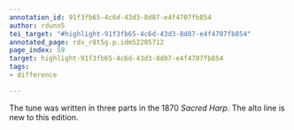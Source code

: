 ```yaml
---
annotation_id: 91f3fb65-4c6d-43d3-8d87-e4f4707fb854
author: rdunn5
tei_target: "#highlight-91f3fb65-4c6d-43d3-8d87-e4f4707fb854"
annotated_page: rdx_r8t5g.p.idm52205712
page_index: 59
target: highlight-91f3fb65-4c6d-43d3-8d87-e4f4707fb854
tags:
- difference

---
```

The tune was written in three parts in the 1870 *Sacred Harp*.  The alto line is new to this edition.